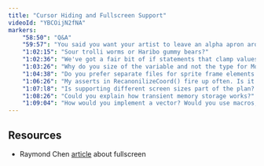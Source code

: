 ```yaml
---
title: "Cursor Hiding and Fullscreen Support"
videoId: "YBCOijN2fNA"
markers:
    "58:50": "Q&A"
    "59:57": "You said you want your artist to leave an alpha apron around your bitmaps. Why is that?"
    "1:02:15": "Sour trolli worms or Haribo gummy bears?"
    "1:02:36": "We've got a fair bit of if statements that clamp values. Would a macro make sense?"
    "1:03:26": "Why do you size of the variable and not the type for MonitorInfo()?"
    "1:04:38": "Do you prefer separate files for sprite frame elements or a single sheet of them?"
    "1:06:26": "My asserts in RecanonilizeCoord() fire up often. Is it a problem?"
    "1:07:l8": "Is supporting different screen sizes part of the plan? (aspect ratios)"
    "1:08:26": "Could you explain how transient memory storage works?"
    "1:09:04": "How would you implement a vector? Would you use macros, metaprogramming or something else"
---
```


## Resources

* Raymond Chen [article](http://blogs.msdn.com/b/oldnewthing/archive/2010/04/12/9994016.aspx) about fullscreen

